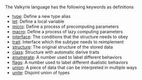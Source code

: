 The Valkyrie language has the following keywords as definitions

- [type](./typing.md): Define a new type alias
- [let](./let-bindind.md): Define a local variable
- [micro](./def-micro.md): Define a process of precomputing parameters
- [macro](./def-macro.md): Define a process of lazy computing parameters
- [interface](./interface.md): The conditions that the structure needs to obey
- [trait](./interface.md#trait): Interface which the subtype needs to reimplement
- [structure](./structure.md): The original structure of the stored data
- [class](./structure.md#): Structure with automatic derive traits
- [enumerate](./enumerate.md): A number used to label different behaviors
- [flags](./flags.md): A number used to label different dualistic behaviors
- [union](./union.md): A piece of data that can be interpreted in multiple ways
- [unite](./disjoint-union.md): Disjoint union of types

